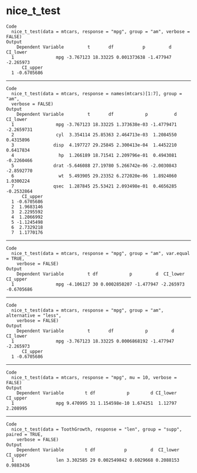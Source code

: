 # nice_t_test

    Code
      nice_t_test(data = mtcars, response = "mpg", group = "am", verbose = FALSE)
    Output
        Dependent Variable         t       df           p         d  CI_lower
      1                mpg -3.767123 18.33225 0.001373638 -1.477947 -2.265973
          CI_upper
      1 -0.6705686

---

    Code
      nice_t_test(data = mtcars, response = names(mtcars)[1:7], group = "am",
      verbose = FALSE)
    Output
        Dependent Variable         t       df            p          d   CI_lower
      1                mpg -3.767123 18.33225 1.373638e-03 -1.4779471 -2.2659731
      2                cyl  3.354114 25.85363 2.464713e-03  1.2084550  0.4315896
      3               disp  4.197727 29.25845 2.300413e-04  1.4452210  0.6417834
      4                 hp  1.266189 18.71541 2.209796e-01  0.4943081 -0.2260466
      5               drat -5.646088 27.19780 5.266742e-06 -2.0030843 -2.8592770
      6                 wt  5.493905 29.23352 6.272020e-06  1.8924060  1.0300224
      7               qsec  1.287845 25.53421 2.093498e-01  0.4656285 -0.2532864
          CI_upper
      1 -0.6705686
      2  1.9683146
      3  2.2295592
      4  1.2066992
      5 -1.1245498
      6  2.7329218
      7  1.1770176

---

    Code
      nice_t_test(data = mtcars, response = "mpg", group = "am", var.equal = TRUE,
        verbose = FALSE)
    Output
        Dependent Variable         t df            p         d  CI_lower   CI_upper
      1                mpg -4.106127 30 0.0002850207 -1.477947 -2.265973 -0.6705686

---

    Code
      nice_t_test(data = mtcars, response = "mpg", group = "am", alternative = "less",
        verbose = FALSE)
    Output
        Dependent Variable         t       df            p         d  CI_lower
      1                mpg -3.767123 18.33225 0.0006868192 -1.477947 -2.265973
          CI_upper
      1 -0.6705686

---

    Code
      nice_t_test(data = mtcars, response = "mpg", mu = 10, verbose = FALSE)
    Output
        Dependent Variable        t df            p        d CI_lower CI_upper
      1                mpg 9.470995 31 1.154598e-10 1.674251  1.12797 2.208995

---

    Code
      nice_t_test(data = ToothGrowth, response = "len", group = "supp", paired = TRUE,
        verbose = FALSE)
    Output
        Dependent Variable        t df           p         d  CI_lower  CI_upper
      1                len 3.302585 29 0.002549842 0.6029668 0.2088153 0.9883436

